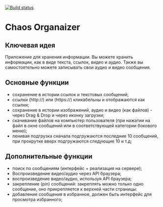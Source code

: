[![Build status](https://ci.appveyor.com/api/projects/status/4154mtfu5q8r85i7?svg=true)](https://ci.appveyor.com/project/VorobevDenis95/ahj-diplom-fronrend)

 # Chaos Organaizer

## Ключевая идея

Приложение для хранения информации. Вы можете хранить информации, как в виде текста, ссылок, видео и аудио.
Также вы самостоятельно можете записывать свои аудио и видео сообщения.

## Основные функции 

 - сохранение в истории ссылок и текстовых сообщений;
 - ссылки (http://) или (https://) кликабельны и отображаются как ссылки;
 - сохранение в истории изображений, аудио и видео (как файлов) - через Drag & Drop и через иконку загрузки;
 - скачивание файлов на компьютер пользователя (при нажатии на файл в окне сообщений или в соответствующей категории бокового меню);
 - ленивая подгрузка сначала подгружаются последние 10 сообщений, при прокрутке вверх подгружаются следующие 10 и т.д;
  
## Дополнительные функции

- поиск по сообщениям (интерфейс + реализация на сервере);
- Воспроизведение видео/аудио через API браузера;
- воспроизведение видео/аудио, используя API браузера;
- закрепление (pin) сообщений: закреплять можно только одно сообщение, оно прикрепляется к верхней части страницы:
- добавление сообщения в избранное, должен быть интерфейс для просмотра избранного;
